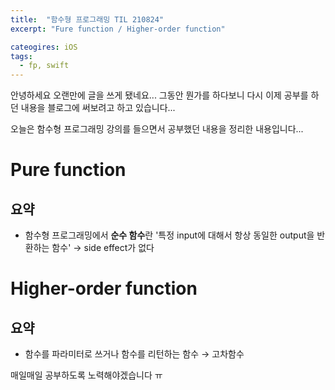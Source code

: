 ```yaml
---
title:  "함수형 프로그래밍 TIL 210824"
excerpt: "Fure function / Higher-order function"

cateogires: iOS
tags:
  - fp, swift
---
```


안녕하세요 오랜만에 글을 쓰게 됐네요...
그동안 뭔가를 하다보니 다시 이제 공부를 하던 내용을 블로그에 써보려고 하고 있습니다...

오늘은 함수형 프로그래밍 강의를 들으면서 공부했던 내용을 정리한 내용입니다...

# Pure function
## 요약

- 함수형 프로그래밍에서 
**순수 함수**란 '특정 input에 대해서 항상 동일한 output을 반환하는 함수'
→ side effect가 없다

# Higher-order function
## 요약

- 함수를 파라미터로 쓰거나 함수를 리턴하는 함수 → 고차함수

매일매일 공부하도록 노력해야겠습니다 ㅠ